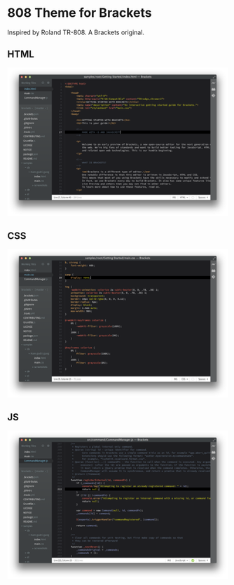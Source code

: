 808 Theme for Brackets
============================

Inspired by Roland TR-808. A Brackets original.

## HTML
![HTML Screenshot](https://github.com/Brackets-Themes/808/blob/master/screenshots/html.png)

## CSS
![CSS Screenshot](https://github.com/Brackets-Themes/808/blob/master/screenshots/css.png)

## JS
![JS Screenshot](https://github.com/Brackets-Themes/808/blob/master/screenshots/js.png)

